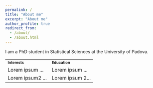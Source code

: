 ```yaml
---
permalink: /
title: "About me"
excerpt: "About me"
author_profile: true
redirect_from: 
  - /about/
  - /about.html
---
```


I am a PhD student in Statistical Sciences at the University of Padova.

<table border="0">
 <tr>
    <td><b style="font-size:12px">Interests</b></td>
    <td><b style="font-size:12px">Education</b></td>
 </tr>
 <tr>
    <td>Lorem ipsum ...</td>
    <td>Lorem ipsum ...</td>
 </tr>
  <tr>
    <td>Lorem ipsum2 ...</td>
    <td>Lorem ipsum 2...</td>
 </tr>
</table>

